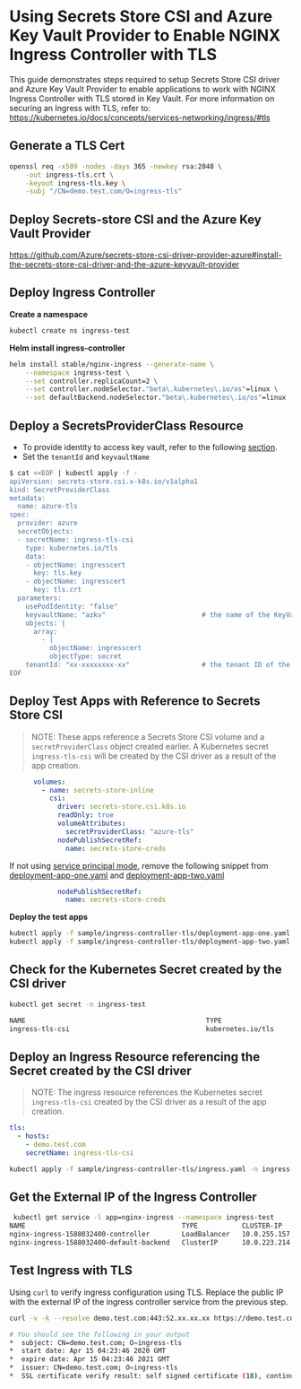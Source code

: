 # Using Secrets Store CSI and Azure Key Vault Provider to Enable NGINX Ingress Controller with TLS

This guide demonstrates steps required to setup Secrets Store CSI driver and Azure Key Vault Provider to enable applications to work with NGINX Ingress Controller with TLS stored in Key Vault. 
For more information on securing an Ingress with TLS, refer to: https://kubernetes.io/docs/concepts/services-networking/ingress/#tls

## Generate a TLS Cert

```bash
openssl req -x509 -nodes -days 365 -newkey rsa:2048 \
    -out ingress-tls.crt \
    -keyout ingress-tls.key \
    -subj "/CN=demo.test.com/O=ingress-tls"
```

## Deploy Secrets-store CSI and the Azure Key Vault Provider
https://github.com/Azure/secrets-store-csi-driver-provider-azure#install-the-secrets-store-csi-driver-and-the-azure-keyvault-provider

## Deploy Ingress Controller

**Create a namespace**

```bash
kubectl create ns ingress-test
```

**Helm install ingress-controller**

```bash
helm install stable/nginx-ingress --generate-name \
    --namespace ingress-test \
    --set controller.replicaCount=2 \
    --set controller.nodeSelector."beta\.kubernetes\.io/os"=linux \
    --set defaultBackend.nodeSelector."beta\.kubernetes\.io/os"=linux
```

## Deploy a SecretsProviderClass Resource

- To provide identity to access key vault, refer to the following [section](https://github.com/Azure/secrets-store-csi-driver-provider-azure#provide-identity-to-access-key-vault).
- Set the `tenantId` and `keyvaultName`

```bash
$ cat <<EOF | kubectl apply -f -
apiVersion: secrets-store.csi.x-k8s.io/v1alpha1
kind: SecretProviderClass
metadata:
  name: azure-tls
spec:
  provider: azure
  secretObjects:
  - secretName: ingress-tls-csi
    type: kubernetes.io/tls
    data: 
    - objectName: ingresscert
      key: tls.key
    - objectName: ingresscert
      key: tls.crt
  parameters:
    usePodIdentity: "false"
    keyvaultName: "azkv"                        # the name of the KeyVault
    objects: |
      array:
        - |
          objectName: ingresscert
          objectType: secret
    tenantId: "xx-xxxxxxxx-xx"                  # the tenant ID of the KeyVault
EOF
```

## Deploy Test Apps with Reference to Secrets Store CSI

> NOTE: These apps reference a Secrets Store CSI volume and a `secretProviderClass` object created earlier. A Kubernetes secret `ingress-tls-csi` will be created by the CSI driver as a result of the app creation.

```yaml
      volumes:
        - name: secrets-store-inline
          csi:
            driver: secrets-store.csi.k8s.io
            readOnly: true
            volumeAttributes:
              secretProviderClass: "azure-tls"
            nodePublishSecretRef:
              name: secrets-store-creds
```

If not using [service principal mode](../../examples/service-principal-mode.md), remove the following snippet from [deployment-app-one.yaml](deployment-app-one.yaml) and [deployment-app-two.yaml](deployment-app-two.yaml)

```yaml
            nodePublishSecretRef:
              name: secrets-store-creds
```

**Deploy the test apps**

```bash
kubectl apply -f sample/ingress-controller-tls/deployment-app-one.yaml -n ingress-test
kubectl apply -f sample/ingress-controller-tls/deployment-app-two.yaml -n ingress-test
```

## Check for the Kubernetes Secret created by the CSI driver
```bash
kubectl get secret -n ingress-test

NAME                                             TYPE                                  DATA   AGE
ingress-tls-csi                                  kubernetes.io/tls                     2      1m34s
```

## Deploy an Ingress Resource referencing the Secret created by the CSI driver

> NOTE: The ingress resource references the Kubernetes secret `ingress-tls-csi` created by the CSI driver as a result of the app creation.

```yaml
tls:
  - hosts:
    - demo.test.com
    secretName: ingress-tls-csi
```

```bash
kubectl apply -f sample/ingress-controller-tls/ingress.yaml -n ingress-test
```

## Get the External IP of the Ingress Controller

```bash
 kubectl get service -l app=nginx-ingress --namespace ingress-test 
NAME                                       TYPE           CLUSTER-IP     EXTERNAL-IP      PORT(S)                      AGE
nginx-ingress-1588032400-controller        LoadBalancer   10.0.255.157   52.xx.xx.xx      80:31293/TCP,443:31265/TCP   19m
nginx-ingress-1588032400-default-backend   ClusterIP      10.0.223.214   <none>           80/TCP                       19m
```

## Test Ingress with TLS
Using `curl` to verify ingress configuration using TLS. 
Replace the public IP with the external IP of the ingress controller service from the previous step.  

```bash
curl -v -k --resolve demo.test.com:443:52.xx.xx.xx https://demo.test.com

# You should see the following in your output
*  subject: CN=demo.test.com; O=ingress-tls
*  start date: Apr 15 04:23:46 2020 GMT
*  expire date: Apr 15 04:23:46 2021 GMT
*  issuer: CN=demo.test.com; O=ingress-tls
*  SSL certificate verify result: self signed certificate (18), continuing anyway.
```
